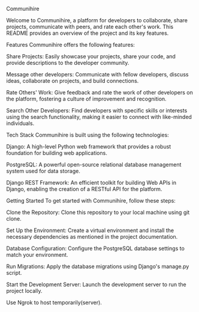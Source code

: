 Communihire

Welcome to Communihire, a platform for developers to collaborate, share projects, communicate with peers, and rate each other's work. This README provides an overview of the project and its key features.

Features Communihire offers the following features:

Share Projects: Easily showcase your projects, share your code, and provide descriptions to the developer community.

Message other developers: Communicate with fellow developers, discuss ideas, collaborate on projects, and build connections.

Rate Others' Work: Give feedback and rate the work of other developers on the platform, fostering a culture of improvement and recognition.

Search Other Developers: Find developers with specific skills or interests using the search functionality, making it easier to connect with like-minded individuals.

Tech Stack Communihire is built using the following technologies:

Django: A high-level Python web framework that provides a robust foundation for building web applications.

PostgreSQL: A powerful open-source relational database management system used for data storage.

Django REST Framework: An efficient toolkit for building Web APIs in Django, enabling the creation of a RESTful API for the platform.

Getting Started To get started with Communihire, follow these steps:

Clone the Repository: Clone this repository to your local machine using git clone.

Set Up the Environment: Create a virtual environment and install the necessary dependencies as mentioned in the project documentation.

Database Configuration: Configure the PostgreSQL database settings to match your environment.

Run Migrations: Apply the database migrations using Django's manage.py script.

Start the Development Server: Launch the development server to run the project locally.

Use Ngrok to host temporarily(server).
